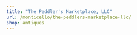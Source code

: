```yaml
---
title: "The Peddler's Marketplace, LLC"
url: /monticello/the-peddlers-marketplace-llc/
shop: antiques
---
```

